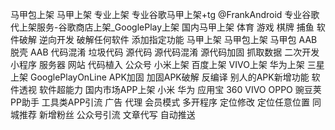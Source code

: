 马甲包上架 马甲上架 专业上架 专业谷歌马甲上架+tg @FrankAndroid 专业谷歌代上架服务-谷歌商店上架_GooglePlay上架 国内马甲上架 体育 游戏 棋牌 捕鱼 软件破解 逆向开发 破解任何软件 添加指定功能 马甲上架 马甲包上架 马甲包 AAB脱壳 AAB 代码混淆 垃圾代码 源代码 源代码混淆 源代码加固 抓取数据 二次开发 小程序 服务器 网站 代码植入 公众号
小米上架 百度上架 VIVO上架 华为上架 三星上架
GooglePlayOnLine APK加固 加固APK破解 反编译 别人的APK新增功能 软件透视 软件超能力 国内市场APP上架 小米 华为 应用宝 360 VIVO OPPO 豌豆荚 PP助手 工具类APP引流 广告 代理 会员模式 多开程序 定位修改 定位任意位置 同城推荐 新增粉丝 公众号引流 文章代写 自动推送
